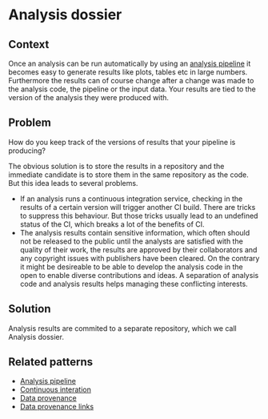 # Analysis dossier
## Context
Once an analysis can be run automatically by using an [analysis pipeline](analysis-pipeline.md) it becomes easy to generate results like plots, tables etc in large numbers. Furthermore the results can of course change after a change was made to the analysis code, the pipeline or the input data. Your results are tied to the version of the analysis they were produced with.

## Problem
How do you keep track of the versions of results that your pipeline is producing?

The obvious solution is to store the results in a repository and the immediate candidate is to store them in the same repository as the code. But this idea leads to several problems.
* If an analysis runs a continuous integration service, checking in the results of a certain version will trigger another CI build. There are tricks to suppress this behaviour. But those tricks usually lead to an undefined status of the CI, which breaks a lot of the benefits of CI.
* The analysis results contain sensitive information, which often should not be released to the public until the analysts are satisfied with the quality of their work, the results are approved by their collaborators and any copyright issues with publishers have been cleared. On the contrary it might be desireable to be able to develop the analysis code in the open to enable diverse contributions and ideas. A separation of analysis code and analysis results helps managing these conflicting interests.

## Solution
Analysis results are commited to a separate repository, which we call Analysis dossier.

## Related patterns
* [Analysis pipeline](analysis-pipeline.md) 
* [Continuous interation](continuous-analysis.md)
* [Data provenance](data-provenance.md)
* [Data provenance links](data-provenance-links.md)

